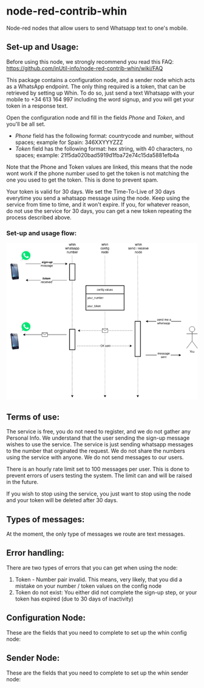 # node-red-contrib-whin
Node-red nodes that allow users to send Whatsapp text to one's mobile.


## Set-up and Usage:
Before using this node, we strongly recommend you read this FAQ:
https://github.com/inUtil-info/node-red-contrib-whin/wiki/FAQ

This package contains a configuration node, and a sender node which acts as a WhatsApp endpoint. 
The only thing required is a token, that can be retrieved by setting up Whin. To do so, just send a
text Whatsapp with your mobile to +34 613 164 997 including the word signup, and you will get your token in a response text.

Open the configuration node and fill in the fields *Phone* and *Token*, and you'll be all set.

- *Phone* field has the following format: countrycode and number, without spaces; example for Spain: 346XXYYYZZZ
- *Token* field has the following format: hex string, with 40 characters, no spaces; example: 21f5da020bad5919d1fba72e74c15da5881efb4a

Note that the Phone and Token values are linked, this means that the node wont work if the phone
number used to get the token is not matching the one you used to get the token. This is done to prevent spam.

Your token is valid for 30 days. We set the Time-To-Live of 30 days everytime you send a whatsapp
message using the node. Keep using the service from time to time, and it won't expire.
If you, for whatever reason, do not use the service for 30 days, you can get a new token repeating 
the process described above.


### Set-up and usage flow:

![whin-nodes](./icons/whin.png)

## Terms of use:
The service is free, you do not need to register, and we do not gather any Personal Info. 
We understand that the user sending the sign-up message wishes to use the service. The service is just 
sending whatsapp messages to the number that orginated the request. We do not share the numbers using the
service with anyone. We do not send messages to our users.

There is an hourly rate limit set to 100 messages per user. This is done to prevent errors of users testing the system.
The limit can and will be raised in the future.

If you wish to stop using the service, you just want to stop using the node and your token will be
deleted after 30 days.

## Types of messages:
At the moment, the only type of messages we route are text messages. 

## Error handling:
There are two types of errors that you can get when using the node:
  1. Token - Number pair invalid. This means, very likely, that you did a mistake on your number / token values on the config node
  2. Token do not exist: You either did not complete the sign-up step, or your token has expired (due to 30 days of inactivity)

## Configuration Node:
These are the fields that you need to complete to set up the whin config node:

## Sender Node:
These are the fields that you need to complete to set up the whin sender node:

